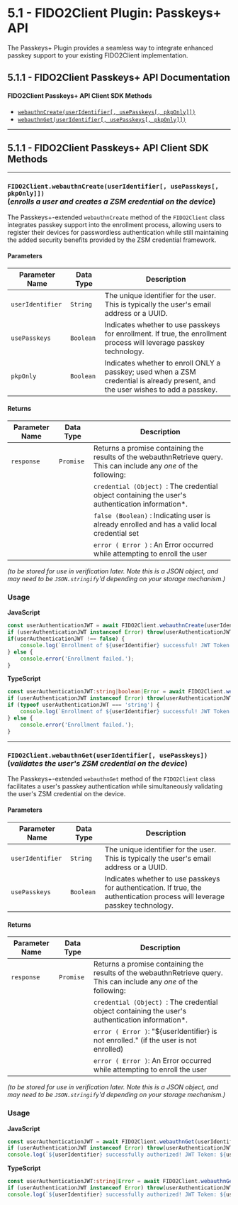 # 5.1 - FIDO2Client Plugin: Passkeys+ API

The Passkeys+ Plugin provides a seamless way to integrate enhanced passkey support to your existing FIDO2Client implementation.

<a name="5-1-passkeys-plus"></a>

## 5.1.1 - FIDO2Client Passkeys+ API Documentation

#### FIDO2Client Passkeys+ API Client SDK Methods
-   [`webauthnCreate(userIdentifier[, usePasskeys[, pkpOnly]])`](#webauthnCreate)
-   [`webauthnGet(userIdentifier[, usePasskeys[, pkpOnly]])`](#webauthnGet)

---

<a name="5-1-1-umfa-client-passkeys-api-client-sdk-methods"></a>

## 5.1.1 - FIDO2Client Passkeys+ API Client SDK Methods
<a name="webauthnCreate"></a>

---

### `FIDO2Client.webauthnCreate(userIdentifier[, usePasskeys[, pkpOnly]])` <br>(_enrolls a user and creates a ZSM credential on the device_)

The Passkeys+-extended `webauthnCreate` method of the `FIDO2Client` class integrates passkey support into the enrollment process, allowing users to register their devices for passwordless authentication while still maintaining the added security benefits provided by the ZSM credential framework.

#### Parameters

| Parameter Name   | Data Type | Description                                                                               |
|------------------|-----------|-------------------------------------------------------------------------------------------|
| `userIdentifier` | `String`  | The unique identifier for the user. This is typically the user's email address or a UUID. |
| `usePasskeys`    | `Boolean` | Indicates whether to use passkeys for enrollment. If true, the enrollment process will leverage passkey technology. |
| `pkpOnly`        | `Boolean` | Indicates whether to enroll ONLY a passkey; used when a ZSM credential is already present, and the user wishes to add a passkey. |

#### Returns

| Parameter Name | Data Type | Description                                                                                                         |
|----------------|-----------|---------------------------------------------------------------------------------------------------------------------|
| `response`     | `Promise` | Returns a promise containing the results of the webauthnRetrieve query. This can include any _one_ of the following: |
|                |           | `credential (Object) `: The credential object containing the user's authentication information*.                     |
|                |           | `false (Boolean)`     : Indicating user is already enrolled and has a valid local credential set                    |
|                |           | `error ( Error )`     : An Error occurred while attempting to enroll the user                                       |

_(to be stored for use in verification later. Note this is a JSON object, and may need to be `JSON.stringify`'d depending on your storage mechanism.)_

### Usage

**JavaScript**
```javascript
const userAuthenticationJWT = await FIDO2Client.webauthnCreate(userIdentifier, true);
if (userAuthenticationJWT instanceof Error) throw(userAuthenticationJWT);                            // Error Condition
if(userAuthenticationJWT !== false) {
    console.log(`Enrollment of ${userIdentifier} successful! JWT Token: ${userAuthenticationJWT}`);  // Successful Enrollment
} else {
    console.error('Enrollment failed.');                                                             // Enrollment Failed
}
```

**TypeScript**
```typescript
const userAuthenticationJWT:string|boolean|Error = await FIDO2Client.webauthnCreate(userIdentifier, true);
if (userAuthenticationJWT instanceof Error) throw(userAuthenticationJWT);                            // Error Condition
if (typeof userAuthenticationJWT === 'string') {
    console.log(`Enrollment of ${userIdentifier} successful! JWT Token: ${userAuthenticationJWT}`);  // Successful Enrollment
} else {
    console.error('Enrollment failed.');                                                             // Enrollment Failed
}
``` 





<a name="webauthnGet"></a>

---

### `FIDO2Client.webauthnGet(userIdentifier[, usePasskeys])`<br>(_validates the user's ZSM credential on the device_)

The Passkeys+-extended `webauthnGet` method of the `FIDO2Client` class facilitates a user's passkey authentication while simultaneously validating the user's ZSM credential on the device.

#### Parameters

| Parameter Name   | Data Type | Description                                                                               |
|------------------|-----------|-------------------------------------------------------------------------------------------|
| `userIdentifier` | `String`  | The unique identifier for the user. This is typically the user's email address or a UUID. |
| `usePasskeys`    | `Boolean` | Indicates whether to use passkeys for authentication. If true, the authentication process will leverage passkey technology. |

#### Returns

| Parameter Name | Data Type | Description                                                                                                           |
|----------------|-----------|-----------------------------------------------------------------------------------------------------------------------|
| `response`     | `Promise` | Returns a promise containing the results of the webauthnRetrieve query. This can include any _one_ of the following:   |
|                |           | `credential (Object) `: The credential object containing the user's authentication information*.                      |
|                |           | `error ( Error )`: "${userIdentifier} is not enrolled." (if the user is not enrolled)                                 |
|                |           | `error ( Error )`: An Error occurred while attempting to enroll the user                                              |

_(to be stored for use in verification later. Note this is a JSON object, and may need to be `JSON.stringify`'d depending on your storage mechanism.)_


### Usage

**JavaScript**
```javascript
const userAuthenticationJWT = await FIDO2Client.webauthnGet(userIdentifier, true);
if (userAuthenticationJWT instanceof Error) throw(userAuthenticationJWT);                            // Error Condition
console.log(`${userIdentifier} successfully authorized! JWT Token: ${userAuthenticationJWT}`);       // Successful Authorization
```

**TypeScript**
```typescript
const userAuthenticationJWT:string|Error = await FIDO2Client.webauthnGet(userIdentifier, true);
if (userAuthenticationJWT instanceof Error) throw(userAuthenticationJWT);                            // Error Condition
console.log(`${userIdentifier} successfully authorized! JWT Token: ${userAuthenticationJWT}`);       // Successful Authorization    
```
